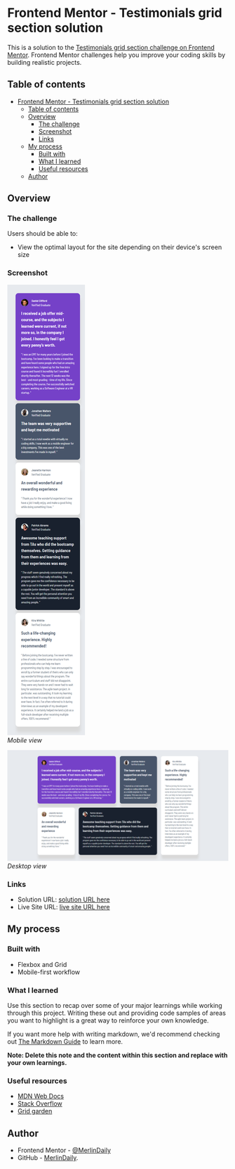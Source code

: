 # Frontend Mentor - Testimonials grid section solution

This is a solution to the [Testimonials grid section challenge on Frontend Mentor](https://www.frontendmentor.io/challenges/testimonials-grid-section-Nnw6J7Un7). Frontend Mentor challenges help you improve your coding skills by building realistic projects.

## Table of contents

- [Frontend Mentor - Testimonials grid section solution](#frontend-mentor---testimonials-grid-section-solution)
  - [Table of contents](#table-of-contents)
  - [Overview](#overview)
    - [The challenge](#the-challenge)
    - [Screenshot](#screenshot)
    - [Links](#links)
  - [My process](#my-process)
    - [Built with](#built-with)
    - [What I learned](#what-i-learned)
    - [Useful resources](#useful-resources)
  - [Author](#author)

## Overview

### The challenge

Users should be able to:

- View the optimal layout for the site depending on their device's screen size

### Screenshot

![Mobile view](/screenshots/mobile-375px.png)  
_Mobile view_

![Desktop view](/screenshots/desktop-1440px.png)  
_Desktop view_

### Links

- Solution URL: [solution URL here](https://github.com/MerlinDaily/testimonials-grid-section)
- Live Site URL: [live site URL here](https://merlindaily.github.io/testimonials-grid-section/)

## My process

### Built with

- Flexbox and Grid
- Mobile-first workflow

### What I learned

Use this section to recap over some of your major learnings while working through this project. Writing these out and providing code samples of areas you want to highlight is a great way to reinforce your own knowledge.

If you want more help with writing markdown, we'd recommend checking out [The Markdown Guide](https://www.markdownguide.org/) to learn more.

**Note: Delete this note and the content within this section and replace with your own learnings.**

### Useful resources

- [MDN Web Docs](https://developer.mozilla.org/en-US/)
- [Stack Overflow](https://stackoverflow.com)
- [Grid garden](https://codepip.com/games/grid-garden/)

## Author

- Frontend Mentor - [@MerlinDaily](https://www.frontendmentor.io/profile/MerlinDaily)
- GitHub - [MerlinDaily](https://github.com/MerlinDaily).
